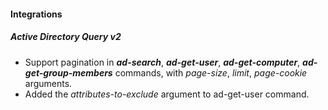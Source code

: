 
#### Integrations
##### Active Directory Query v2
- Support pagination in ***ad-search***, ***ad-get-user***, ***ad-get-computer***, ***ad-get-group-members*** commands,
with *page-size*, *limit*, *page-cookie* arguments.
- Added the *attributes-to-exclude* argument to ad-get-user command.